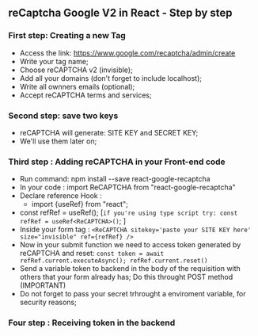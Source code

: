 ## reCaptcha Google V2 in React - Step by step

### First step: Creating a new Tag

- Access the link:
  https://www.google.com/recaptcha/admin/create
- Write your tag name;
- Choose reCAPTCHA v2 (invisible);
- Add all your domains (don't forget to include localhost);
- Write all ownners emails (optional);
- Accept reCAPTCHA terms and services;

### Second step: save two keys

- reCAPTCHA will generate: SITE KEY and SECRET KEY;
- We'll use them later on;

### Third step : Adding reCAPTCHA in your Front-end code

- Run command:
  npm install --save react-google-recaptcha
- In your code : import ReCAPTCHA from "react-google-recaptcha"
- Declare reference Hook :
  - import {useRef} from "react";
- const refRef = useRef(); [`if you're using type script try: const refRef = useRef<ReCAPTCHA>()`; ]
- Inside your form tag : `<ReCAPTCHA sitekey='paste your SITE KEY here' size="invisible" ref={refRef} />`
- Now in your submit function we need to access token generated by reCAPTCHA and reset: `const token = await refRef.current.executeAsync(); refRef.current.reset()`
- Send a variable token to backend in the body of the requisition with others that your form already has; Do this throught POST method (IMPORTANT)
- Do not forget to pass your secret trhrought a enviroment variable, for security reasons;

### Four step : Receiving token in the backend
